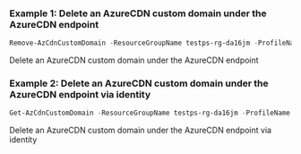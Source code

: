 ### Example 1: Delete an AzureCDN custom domain under the AzureCDN endpoint
```powershell
Remove-AzCdnCustomDomain -ResourceGroupName testps-rg-da16jm -ProfileName cdn001 -EndpointName endptest001 -Name customdomain001
```

Delete an AzureCDN custom domain under the AzureCDN endpoint

### Example 2: Delete an AzureCDN custom domain under the AzureCDN endpoint via identity
```powershell
Get-AzCdnCustomDomain -ResourceGroupName testps-rg-da16jm -ProfileName cdn001 -EndpointName endptest001 -Name customdomain001 | Remove-AzCdnCustomDomain
```

Delete an AzureCDN custom domain under the AzureCDN endpoint via identity